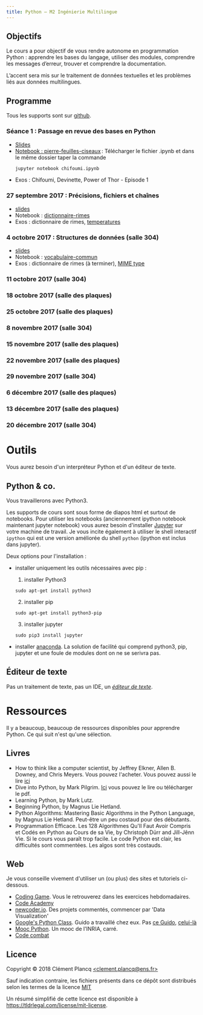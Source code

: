 ```yaml
---
title: Python — M2 Ingénierie Multilingue
---
```


## Objectifs

Le cours a pour objectif de vous rendre autonome en programmation Python : apprendre les bases du langage, utiliser des modules, comprendre les messages d’erreur, trouver et comprendre la documentation.

L’accent sera mis sur le traitement de données textuelles et les problèmes liés aux données multilingues.

## Programme

Tous les supports sont sur [github](https://github.com/clement-plancq/python-im).

### Séance 1 : Passage en revue des bases en Python

  - [Slides](https://mybinder.org/v2/gh/clement-plancq/python-im/master?filepath=python-1.ipynb)
  - [Notebook : pierre-feuilles-ciseaux](chifoumi.ipynb) :
    Télécharger le fichier .ipynb et dans le même dossier taper la commande
    ```bash
    jupyter notebook chifoumi.ipynb
    ```
  - Exos : Chifoumi, Devinette, Power of Thor - Episode 1

### 27 septembre 2017 : Précisions, fichiers et chaînes

  * [slides](http://plancq.clement.free.fr/files/python-2.html)
  * Notebook : [dictionnaire-rimes](https://raw.githubusercontent.com/clement-plancq/python-im/master/dico-rimes.ipynb)
  * Exos : dictionnaire de rimes, [temperatures](https://www.codingame.com/training/easy/temperatures)

### 4 octobre 2017 : Structures de données (salle 304)

  * [slides](http://plancq.clement.free.fr/files/python-3.html)
  * Notebook : [vocabulaire-commun](https://raw.githubusercontent.com/clement-plancq/python-im/master/voc-commun.ipynb)
  * Exos : dictionnaire de rimes (à terminer), [MIME type](https://www.codingame.com/training/easy/mime-type)

### 11 octobre 2017 (salle 304)
### 18 octobre 2017 (salle des plaques)
### 25 octobre 2017 (salle des plaques)
### 8 novembre 2017 (salle 304)
### 15 novembre 2017 (salle des plaques)
### 22 novembre 2017 (salle des plaques)
### 29 novembre 2017 (salle 304)
### 6 décembre 2017 (salle des plaques)
### 13 décembre 2017 (salle des plaques)
### 20 décembre 2017 (salle 304)

# Outils

Vous aurez besoin d'un interpréteur Python et d'un éditeur de texte.

## Python & co.
Vous travaillerons avec Python3.

Les supports de cours sont sous forme de diapos html et surtout de notebooks. Pour utiliser les notebooks (anciennement ipython notebook maintenant jupyter notebook) vous aurez besoin d'installer [Jupyter](http://jupyter.org/) sur votre machine de travail.
Je vous incite également à utiliser le shell interactif `ipython` qui est une version améliorée du shell `python` (ipython est inclus dans jupyter).


Deux options pour l'installation :

* installer uniquement les outils nécessaires avec pip :
	1. installer Python3
	```
	sudo apt-get install python3
	```

	2. installer pip
	```
	sudo apt-get install python3-pip
	```

	3. installer jupyter
	```
	sudo pip3 install jupyter
	```

* installer [anaconda](https://www.continuum.io/downloads). La solution de facilité qui comprend python3, pip, jupyter et une foule de modules dont on ne se serivra pas.


## Éditeur de texte
Pas un traitement de texte, pas un IDE, un *[éditeur de texte](https://fr.wikipedia.org/wiki/%C3%89diteur_de_texte)*.

# Ressources

Il y a beaucoup, beaucoup de ressources disponibles pour apprendre Python. Ce qui suit n'est qu'une sélection.

## Livres

* How to think like a computer scientist, by Jeffrey Elkner, Allen B. Downey, and Chris Meyers.
Vous pouvez l'acheter. Vous pouvez aussi le lire [ici](http://openbookproject.net/thinkcs/python/english3e/)
* Dive into Python, by Mark Pilgrim.
[Ici](http://www.diveintopython3.net/) vous pouvez le lire ou télécharger le pdf.
* Learning Python, by Mark Lutz.
* Beginning Python, by Magnus Lie Hetland.
* Python Algorithms: Mastering Basic Algorithms in the Python Language, by Magnus Lie Hetland.
Peut-être un peu costaud pour des débutants.
* Programmation Efficace. Les 128 Algorithmes Qu'Il Faut Avoir Compris et Codés en Python au Cours de sa Vie, by Christoph Dürr and Jill-Jênn Vie.
Si le cours vous paraît trop facile. Le code Python est clair, les difficultés sont commentées. Les algos sont très costauds.

## Web

Je vous conseille vivement d'utiliser un (ou plus) des sites et tutoriels ci-dessous.

* [Coding Game](https://www.codingame.com/home). Vous le retrouverez dans les exercices hebdomadaires.
* [Code Academy](https://www.codecademy.com/fr/learn/python)
* [newcoder.io](http://newcoder.io/). Des projets commentés, commencer par 'Data Visualization'
* [Google's Python Class](https://developers.google.com/edu/python/). Guido a travaillé chez eux. Pas [ce Guido](http://vignette2.wikia.nocookie.net/pixar/images/1/10/Guido.png/revision/latest?cb=20140314012724), [celui-là](https://en.wikipedia.org/wiki/Guido_van_Rossum#/media/File:Guido_van_Rossum_OSCON_2006.jpg)
* [Mooc Python](https://www.fun-mooc.fr/courses/inria/41001S03/session03/about#). Un mooc de l'INRIA, carré.
* [Code combat](https://codecombat.com/)

## Licence

 Copyright © 2018 Clément Plancq [\<clement.plancq@ens.fr\>](clement.plancq@ens.fr )

 Sauf indication contraire, les fichiers présents dans ce dépôt sont distribués selon les termes de la licence [MIT](LICENSE)

 Un résumé simplifié de cette licence est disponible à <https://tldrlegal.com/license/mit-license>.
